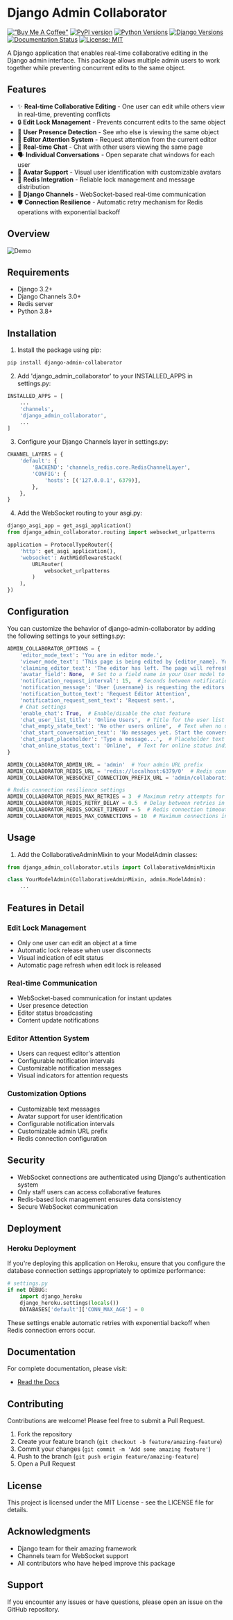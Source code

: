 # Django Admin Collaborator
[!["Buy Me A Coffee"](https://www.buymeacoffee.com/assets/img/custom_images/orange_img.png)](https://www.buymeacoffee.com/brktrl)
[![PyPI version](https://badge.fury.io/py/django-admin-collaborator.svg)](https://badge.fury.io/py/django-admin-collaborator)
[![Python Versions](https://img.shields.io/pypi/pyversions/django-admin-collaborator.svg)](https://pypi.org/project/django-admin-collaborator/)
[![Django Versions](https://img.shields.io/badge/django-3.2%2B-blue.svg)](https://www.djangoproject.com/)
[![Documentation Status](https://readthedocs.org/projects/django-admin-collaborator/badge/?version=latest)](https://django-admin-collaborator.readthedocs.io/en/latest/?badge=latest)
[![License: MIT](https://img.shields.io/badge/License-MIT-yellow.svg)](https://opensource.org/licenses/MIT)

A Django application that enables real-time collaborative editing in the Django admin interface. This package allows multiple admin users to work together while preventing concurrent edits to the same object.

## Features

- ✨ **Real-time Collaborative Editing** - One user can edit while others view in real-time, preventing conflicts
- 🔒 **Edit Lock Management** - Prevents concurrent edits to the same object
- 👥 **User Presence Detection** - See who else is viewing the same object
- 🔔 **Editor Attention System** - Request attention from the current editor
- 💬 **Real-time Chat** - Chat with other users viewing the same page
- 🗣️ **Individual Conversations** - Open separate chat windows for each user
- 👤 **Avatar Support** - Visual user identification with customizable avatars
- 🔌 **Redis Integration** - Reliable lock management and message distribution
- 🔄 **Django Channels** - WebSocket-based real-time communication
- 🛡️ **Connection Resilience** - Automatic retry mechanism for Redis operations with exponential backoff

## Overview

![Demo](https://raw.githubusercontent.com/Brktrlw/django-admin-collaborator/refs/heads/main/screenshots/demo.gif)

## Requirements

- Django 3.2+
- Django Channels 3.0+
- Redis server
- Python 3.8+

## Installation

1. Install the package using pip:
```bash
pip install django-admin-collaborator
```

2. Add 'django_admin_collaborator' to your INSTALLED_APPS in settings.py:
```python
INSTALLED_APPS = [
    ...
    'channels',
    'django_admin_collaborator',
    ...
]
```

3. Configure your Django Channels layer in settings.py:
```python
CHANNEL_LAYERS = {
    'default': {
        'BACKEND': 'channels_redis.core.RedisChannelLayer',
        'CONFIG': {
            'hosts': [('127.0.0.1', 6379)],
        },
    },
}
```

4. Add the WebSocket routing to your asgi.py:
```python
django_asgi_app = get_asgi_application()
from django_admin_collaborator.routing import websocket_urlpatterns

application = ProtocolTypeRouter({
    'http': get_asgi_application(),
    'websocket': AuthMiddlewareStack(
        URLRouter(
            websocket_urlpatterns
        )
    ),
})
```

## Configuration

You can customize the behavior of django-admin-collaborator by adding the following settings to your settings.py:

```python
ADMIN_COLLABORATOR_OPTIONS = {
    'editor_mode_text': 'You are in editor mode.',
    'viewer_mode_text': 'This page is being edited by {editor_name}. You cannot make changes until they leave.',
    'claiming_editor_text': 'The editor has left. The page will refresh shortly to allow editing.',
    'avatar_field': None,  # Set to a field name in your User model to display avatars
    'notification_request_interval': 15,  # Seconds between notification requests
    'notification_message': 'User {username} is requesting the editors attention.',
    'notification_button_text': 'Request Editor Attention',
    'notification_request_sent_text': 'Request sent.',
    # Chat settings
    'enable_chat': True,  # Enable/disable the chat feature
    'chat_user_list_title': 'Online Users',  # Title for the user list panel
    'chat_empty_state_text': 'No other users online',  # Text when no users are online
    'chat_start_conversation_text': 'No messages yet. Start the conversation!',  # Text for empty chat
    'chat_input_placeholder': 'Type a message...',  # Placeholder text for chat input field
    'chat_online_status_text': 'Online',  # Text for online status indicator
}

ADMIN_COLLABORATOR_ADMIN_URL = 'admin'  # Your admin URL prefix
ADMIN_COLLABORATOR_REDIS_URL = 'redis://localhost:6379/0'  # Redis connection URL
ADMIN_COLLABORATOR_WEBSOCKET_CONNECTION_PREFIX_URL = 'admin/collaboration'  # WebSocket connection URL prefix

# Redis connection resilience settings
ADMIN_COLLABORATOR_REDIS_MAX_RETRIES = 3  # Maximum retry attempts for Redis operations
ADMIN_COLLABORATOR_REDIS_RETRY_DELAY = 0.5  # Delay between retries in seconds (uses exponential backoff)
ADMIN_COLLABORATOR_REDIS_SOCKET_TIMEOUT = 5  # Redis connection timeout in seconds
ADMIN_COLLABORATOR_REDIS_MAX_CONNECTIONS = 10  # Maximum connections in the Redis connection pool
```

## Usage

1. Add the CollaborativeAdminMixin to your ModelAdmin classes:
```python
from django_admin_collaborator.utils import CollaborativeAdminMixin

class YourModelAdmin(CollaborativeAdminMixin, admin.ModelAdmin):
    ...
```


## Features in Detail

### Edit Lock Management
- Only one user can edit an object at a time
- Automatic lock release when user disconnects
- Visual indication of edit status
- Automatic page refresh when edit lock is released

### Real-time Communication
- WebSocket-based communication for instant updates
- User presence detection
- Editor status broadcasting
- Content update notifications

### Editor Attention System
- Users can request editor's attention
- Configurable notification intervals
- Customizable notification messages
- Visual indicators for attention requests

### Customization Options
- Customizable text messages
- Avatar support for user identification
- Configurable notification intervals
- Customizable admin URL prefix
- Redis connection configuration

## Security

- WebSocket connections are authenticated using Django's authentication system
- Only staff users can access collaborative features
- Redis-based lock management ensures data consistency
- Secure WebSocket communication

## Deployment

### Heroku Deployment

If you're deploying this application on Heroku, ensure that you configure the database connection settings appropriately to optimize performance:

```python
# settings.py
if not DEBUG:
    import django_heroku
    django_heroku.settings(locals())
    DATABASES['default']['CONN_MAX_AGE'] = 0
```

These settings enable automatic retries with exponential backoff when Redis connection errors occur.

## Documentation

For complete documentation, please visit:
- [Read the Docs](https://django-admin-collaborator.readthedocs.io/)

## Contributing

Contributions are welcome! Please feel free to submit a Pull Request.

1. Fork the repository
2. Create your feature branch (`git checkout -b feature/amazing-feature`)
3. Commit your changes (`git commit -m 'Add some amazing feature'`)
4. Push to the branch (`git push origin feature/amazing-feature`)
5. Open a Pull Request

## License

This project is licensed under the MIT License - see the LICENSE file for details.

## Acknowledgments

- Django team for their amazing framework
- Channels team for WebSocket support
- All contributors who have helped improve this package

## Support

If you encounter any issues or have questions, please open an issue on the GitHub repository.
